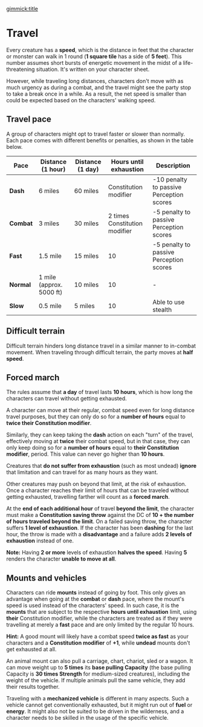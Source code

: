 [gimmick:title](Travel)

# Travel

Every creature has a **speed**, which is the distance in feet that the character or monster can walk in 1 round (**1 square tile** has a side of **5 feet**). This number assumes short bursts of energetic movement in the midst of a life-threatening situation. It's written on your character sheet.

However, while traveling long distances, characters don't move with as much urgency as during a combat, and the travel might see the party stop to take a break once in a while. As a result, the net speed is smaller than could be expected based on the characters' walking speed.

## Travel pace

A group of characters might opt to travel faster or slower than normally. Each pace comes with different benefits or penalties, as shown in the table below.

| Pace       | Distance (1 hour)        | Distance (1 day) | Hours until exhaustion        | Description                              |
| ---------- | ------------------------ | ---------------- | ----------------------------- | ---------------------------------------- |
| **Dash**   | 6 miles                  | 60 miles         | Constitution modifier         | -10 penalty to passive Perception scores |
| **Combat** | 3 miles                  | 30 miles         | 2 times Constitution modifier | -5 penalty to passive Perception scores  |
| **Fast**   | 1.5 mile                 | 15 miles         | 10                            | -5 penalty to passive Perception scores  |
| **Normal** | 1 mile (approx. 5000 ft) | 10 miles         | 10                            | -                                        |
| **Slow**   | 0.5 mile                 | 5 miles          | 10                            | Able to use stealth                      |

## Difficult terrain

Difficult terrain hinders long distance travel in a similar manner to in-combat movement. When traveling through difficult terrain, the party moves at **half speed**.

## Forced march

The rules assume that **a day** of travel lasts **10 hours**, which is how long the characters can travel without getting exhausted.

A character can move at their regular, combat speed even for long distance travel purposes, but they can only do so for a **number of hours** equal to **twice their Constitution modifier**. 

Similarly, they can keep taking the **dash** action on each "turn" of the travel, effectively moving at **twice** their combat speed, but in that case, they can only keep doing so for a **number of hours** equal to **their Constitution modifier**, period. This value can never go higher than **10 hours**.

Creatures that **do not suffer from exhaustion** (such as most undead) **ignore** that limitation and can travel for as many hours as they want.

Other creatures may push on beyond that limit, at the risk of exhaustion. Once a character reaches their limit of hours that can be traveled without getting exhausted, travelling farther will count as a **forced march**.

At the **end of each additional hour** of travel **beyond the limit**, the character must make a **Constitution saving throw** against the DC of **10 + the number of hours traveled beyond the limit**. On a failed saving throw, the character suffers **1 level of exhaustion**. If the character has been **dashing** for the last hour, the throw is made with a **disadvantage** and a failure adds **2 levels of exhaustion** instead of one.

**Note:** Having **2 or more** levels of exhaustion **halves the speed**. Having **5** renders the character **unable to move at all**.

## Mounts and vehicles

Characters can ride **mounts** instead of going by foot. This only gives an advantage when going at the **combat** or **dash** pace, where the mount's speed is used instead of the characters' speed. In such case, it is the **mounts** that are subject to the respective **hours until exhaustion** limit, using **their** Constitution modifier, while the characters are treated as if they were travelling at merely a **fast** pace and are only limited by the regular 10 hours.

**Hint:** A good mount will likely have a combat speed **twice as fast** as your characters and a **Constitution modifier** of **+1**, while **undead** mounts don't get exhausted at all.

An animal mount can also pull a carriage, chart, chariot, sled or a wagon. It can move weight up to **5 times** its **base pulling Capacity** (the base pulling Capacity is **30 times Strength** for medium-sized creatures), including the weight of the vehicle. If multiple animals pull the same vehicle, they add their results together.

Traveling with a **mechanized vehicle** is different in many aspects. Such a vehicle cannot get conventionally exhausted, but it might run out of **fuel** or **energy**. It might also not be suited to be driven in the wilderness, and a character needs to be skilled in the usage of the specific vehicle.